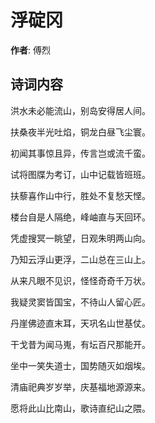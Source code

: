 # 浮碇冈

**作者**: 傅烈

## 诗词内容

洪水未必能流山，别岛安得居人间。

扶桑夜半光吐焰，铜龙白昼飞尘寰。

初闻其事惊且异，传言岂或流千蛮。

试将图牒为考订，山中记载皆班班。

扶藜喜作山中行，胜处不复愁天悭。

楼台自是人隔绝，峰岫直与天回环。

凭虚搜冥一眺望，日观朱明两山向。

乃知云浮山更浮，二山总在三山上。

从来凡眼不见识，怪怪奇奇千万状。

我疑灵窦皆国宝，不待山人留心匠。

丹崖佛迹直末耳，天巩名山世基仗。

干戈昔为闻马嵬，有坛百尺那能开。

坐中一笑失道士，国势随灭如烟埃。

清庙祀典岁岁举，庆基福地源源来。

愿将此山比南山，歌诗直纪山之隈。

